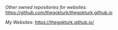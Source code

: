 *Other owned repositories for websites:*  
https://github.com/thegokturk/thegokturk.github.io  

*My Websites:*
https://thegokturk.github.io/


<!---
etkakocak/etkakocak is a ✨ special ✨ repository because its `README.md` (this file) appears on your GitHub profile.
You can click the Preview link to take a look at your changes.
--->
